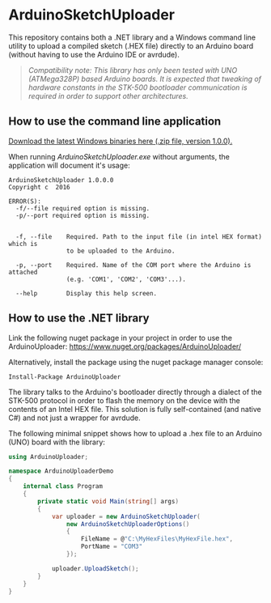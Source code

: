 # ArduinoSketchUploader

This repository contains both a .NET library and a Windows command line utility to upload a compiled sketch (.HEX file) directly to an Arduino board (without having to use the Arduino IDE or avrdude).

> *Compatibility note: This library has only been tested with UNO (ATMega328P) based Arduino boards. It is expected that tweaking of hardware constants in the STK-500 bootloader communication is required in order to support other architectures.*

## How to use the command line application ##

[Download the latest Windows binaries here (.zip file, version 1.0.0).](https://github.com/christophediericx/ArduinoSketchUploader/releases/download/v1.0.0/ArduinoSketchUploader-1.0.0.zip)

When running *ArduinoSketchUploader.exe* without arguments, the application will document it's usage:

```
ArduinoSketchUploader 1.0.0.0
Copyright c  2016

ERROR(S):
  -f/--file required option is missing.
  -p/--port required option is missing.


  -f, --file    Required. Path to the input file (in intel HEX format) which is
                to be uploaded to the Arduino.

  -p, --port    Required. Name of the COM port where the Arduino is attached
                (e.g. 'COM1', 'COM2', 'COM3'...).

  --help        Display this help screen.
```


## How to use the .NET library ##

Link the following nuget package in your project in order to use the ArduinoUploader: https://www.nuget.org/packages/ArduinoUploader/

Alternatively, install the package using the nuget package manager console:

```
Install-Package ArduinoUploader
```

The library talks to the Arduino's bootloader directly through a dialect of the STK-500 protocol in order to flash the memory on the device with the contents of an Intel HEX file. This solution is fully self-contained (and native C#) and not just a wrapper for avrdude.

The following minimal snippet shows how to upload a .hex file to an Arduino (UNO) board with the library:

```csharp
using ArduinoUploader;

namespace ArduinoUploaderDemo
{
    internal class Program
    {
        private static void Main(string[] args)
        {
            var uploader = new ArduinoSketchUploader(
                new ArduinoSketchUploaderOptions()
                {
                    FileName = @"C:\MyHexFiles\MyHexFile.hex",
                    PortName = "COM3"
                });

            uploader.UploadSketch();
        }
    }
}
```


